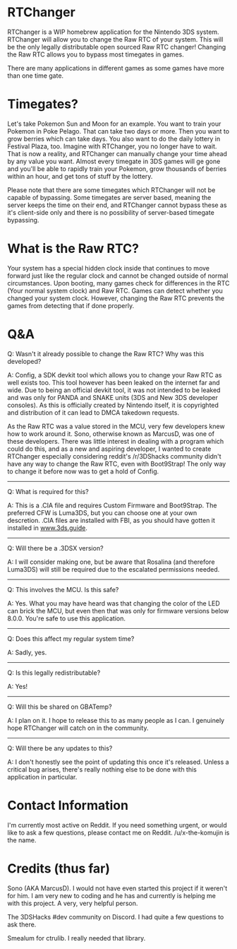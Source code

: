 # RTChanger

RTChanger is a WIP homebrew application for the Nintendo 3DS system. RTChanger will allow you to change the Raw RTC of your system. This will be the only legally distributable open sourced Raw RTC changer! Changing the Raw RTC allows you to bypass most timegates in games. 

There are many applications in different games as some games have more than one time gate.

# Timegates?

Let's take Pokemon Sun and Moon for an example. You want to train your Pokemon in Poke Pelago. That can take two days or more. Then you want to grow berries which can take days. You also want to do the daily lottery in Festival Plaza, too. Imagine with RTChanger, you no longer have to wait. That is now a reality, and RTChanger can manually change your time ahead by any value you want. Almost every timegate in 3DS games will ge gone and you'll be able to rapidly train your Pokemon, grow thousands of berries within an hour, and get tons of stuff by the lottery.

Please note that there are some timegates which RTChanger will not be capable of bypassing. Some timegates are server based, meaning the server keeps the time on their end, and RTChanger cannot bypass these as it's client-side only and there is no possibility of server-based timegate bypassing.

# What is the Raw RTC?

Your system has a special hidden clock inside that continues to move forward just like the regular clock and cannot be changed outside of normal circumstances. Upon booting, many games check for differences in the RTC (Your normal system clock) and Raw RTC. Games can detect whether you changed your system clock. However, changing the Raw RTC prevents the games from detecting that if done properly.

# Q&A

Q: Wasn't it already possible to change the Raw RTC? Why was this developed?

A: Config, a SDK devkit tool which allows you to change your Raw RTC as well exists too. This tool however has been leaked on the internet far and wide. Due to being an official devkit tool, it was not intended to be leaked and was only for PANDA and SNAKE units (3DS and New 3DS developer consoles). As this is officially created by Nintendo itself, it is copyrighted and distribution of it can lead to DMCA takedown requests. 

As the Raw RTC was a value stored in the MCU, very few developers knew how to work around it. Sono, otherwise known as MarcusD, was one of these developers. There was little interest in dealing with a program which could do this, and as a new and aspiring developer, I wanted to create RTChanger especially considering reddit's /r/3DShacks community didn't have any way to change the Raw RTC, even with Boot9Strap! The only way to change it before now was to get a hold of Config.

---

Q: What is required for this?

A: This is a .CIA file and requires Custom Firmware and Boot9Strap. The preferred CFW is Luma3DS, but you can choose one at your own descretion. .CIA files are installed with FBI, as you should have gotten it installed in www.3ds.guide. 

---

Q: Will there be a .3DSX version?

A: I will consider making one, but be aware that Rosalina (and therefore Luma3DS) will still be required due to the escalated permissions needed.

---

Q: This involves the MCU. Is this safe?

A: Yes. What you may have heard was that changing the color of the LED can brick the MCU, but even then that was only for firmware versions below 8.0.0. You're safe to use this application.

---

Q: Does this affect my regular system time?

A: Sadly, yes.

---

Q: Is this legally redistributable?

A: Yes!

---

Q: Will this be shared on GBATemp?

A: I plan on it. I hope to release this to as many people as I can. I genuinely hope RTChanger will catch on in the community.

---

Q: Will there be any updates to this?

A: I don't honestly see the point of updating this once it's released. Unless a critical bug arises, there's really nothing else to be done with this application in particular.

# Contact Information

I'm currently most active on Reddit. If you need something urgent, or would like to ask a few questions, please contact me on Reddit. /u/x-the-komujin is the name.

# Credits (thus far)

Sono (AKA MarcusD). I would not have even started this project if it weren't for him. I am very new to coding and he has and currently is helping me with this project. A very, very helpful person.

The 3DSHacks #dev community on Discord. I had quite a few questions to ask there.

Smealum for ctrulib. I really needed that library.
